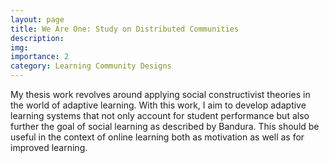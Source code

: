 ```yaml
---
layout: page
title: We Are One: Study on Distributed Communities
description: 
img: 
importance: 2
category: Learning Community Designs
---
```


My thesis work revolves around applying social constructivist theories in the world of adaptive learning. With this work, I aim to develop adaptive learning systems that not only account for student performance but also further the goal of social learning as described by Bandura. This should be useful in the context of online learning both as motivation as well as for improved learning. 